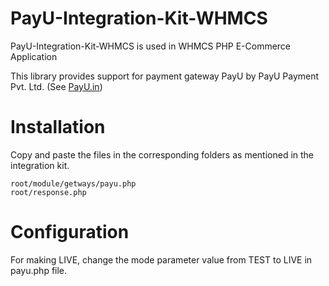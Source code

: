 # PayU-Integration-Kit-WHMCS

PayU-Integration-Kit-WHMCS is used in WHMCS PHP E-Commerce Application 

This library provides support for payment gateway PayU by PayU Payment Pvt. Ltd. (See [PayU.in](http://payu.in/))

# Installation

Copy and paste the files in the corresponding folders as mentioned in the integration kit.

	root/module/getways/payu.php
	root/response.php

# Configuration

For making LIVE, change the mode parameter value from TEST to LIVE in payu.php file.